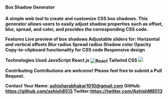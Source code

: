 <h4>Box Shadow Generator<h4>
A simple web tool to create and customize CSS box shadows. This generator allows users to easily adjust shadow properties such as offset, blur, spread, and color, and provides the corresponding CSS code.

Features
Live preview of box shadows
Adjustable sliders for:
Horizontal and vertical offsets
Blur radius
Spread radius
Shadow color
Opacity
Copy-to-clipboard functionality for CSS code
Responsive design



Technologies Used
JavaScript
React.js <img alt="React"  align="center"   src="https://img.shields.io/badge/react-%2320232a.svg?style=for-the-badge&logo=react&logoColor=%2361DAFB"/> 
Tailwind CSS <a href="#"><img src="https://img.shields.io/badge/Tailwind%20CSS-black?style=for-the-badge&logo=tailwindcss&labelColor=black&color=1CA1B8"/></a>

Contributing
Contributions are welcome! Please feel free to submit a Pull Request.

Contact
Your Name: ashishprabhakar1010@gmail.com
GitHub: https://github.com/ashish8513
Twitter:https://twitter.com/AshishM8513

